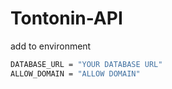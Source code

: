 # Tontonin-API

add to environment

```bash
DATABASE_URL = "YOUR DATABASE URL"
ALLOW_DOMAIN = "ALLOW DOMAIN"
```
